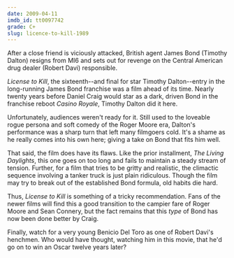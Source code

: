 ```yaml
---
date: 2009-04-11
imdb_id: tt0097742
grade: C+
slug: licence-to-kill-1989
---
```


After a close friend is viciously attacked, British agent James Bond (Timothy Dalton) resigns from MI6 and sets out for revenge on the Central American drug dealer (Robert Davi) responsible.

_License to Kill_, the sixteenth--and final for star Timothy Dalton--entry in the long-running James Bond franchise was a film ahead of its time. Nearly twenty years before Daniel Craig would star as a dark, driven Bond in the franchise reboot <span data-imdb-id="tt0381061">_Casino Royale_</span>, Timothy Dalton did it here.

Unfortunately, audiences weren't ready for it. Still used to the loveable rogue persona and soft comedy of the Roger Moore era, Dalton's performance was a sharp turn that left many filmgoers cold. It's a shame as he really comes into his own here; giving a take on Bond that fits him well.

That said, the film does have its flaws. Like the prior installment, <span data-imdb-id="tt0093428">_The Living Daylights_</span>, this one goes on too long and fails to maintain a steady stream of tension. Further, for a film that tries to be gritty and realistic, the climactic sequence involving a tanker truck is just plain ridiculous. Though the film may try to break out of the established Bond formula, old habits die hard.

Thus, _License to Kill_ is something of a tricky recommendation. Fans of the newer films will find this a good transition to the campier fare of Roger Moore and Sean Connery, but the fact remains that this _type_ of Bond has now been done better by Craig.

Finally, watch for a very young Benicio Del Toro as one of Robert Davi's henchmen. Who would have thought, watching him in this movie, that he'd go on to win an Oscar twelve years later?
